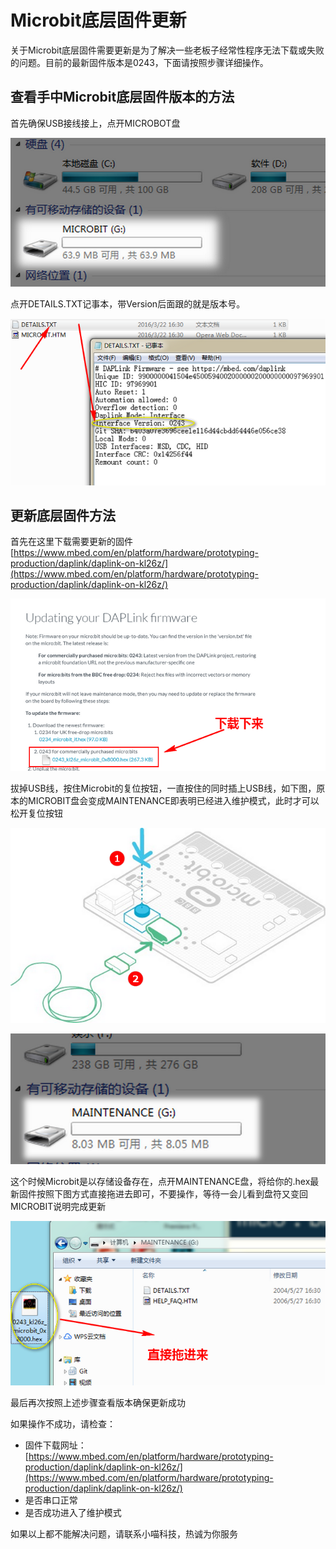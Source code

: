 # Microbit底层固件更新
  
关于Microbit底层固件需要更新是为了解决一些老板子经常性程序无法下载或失败的问题。目前的最新固件版本是0243，下面请按照步骤详细操作。  
  
## 查看手中Microbit底层固件版本的方法  
   
首先确保USB接线接上，点开MICROBOT盘
 
![](./images/c1.png)    
    
点开DETAILS.TXT记事本，带Version后面跟的就是版本号。

![](./images/c2.png)  
  
  
## 更新底层固件方法  
    
首先在这里下载需要更新的固件[https://www.mbed.com/en/platform/hardware/prototyping-production/daplink/daplink-on-kl26z/](https://www.mbed.com/en/platform/hardware/prototyping-production/daplink/daplink-on-kl26z/)  
 
![](./images/x1.png)

拔掉USB线，按住Microbit的复位按钮，一直按住的同时插上USB线，如下图，原本的MICROBIT盘会变成MAINTENANCE即表明已经进入维护模式，此时才可以松开复位按钮  


![](./images/b1.png)

![](./images/c3.png)    
    
这个时候Microbit是以存储设备存在，点开MAINTENANCE盘，将给你的.hex最新固件按照下图方式直接拖进去即可，不要操作，等待一会儿看到盘符又变回MICROBIT说明完成更新

![](./images/c4.png)  
  
最后再次按照上述步骤查看版本确保更新成功    
    
  
  

如果操作不成功，请检查：  

- 固件下载网址：[https://www.mbed.com/en/platform/hardware/prototyping-production/daplink/daplink-on-kl26z/](https://www.mbed.com/en/platform/hardware/prototyping-production/daplink/daplink-on-kl26z/)  
- 是否串口正常
- 是否成功进入了维护模式  

如果以上都不能解决问题，请联系小喵科技，热诚为你服务
  


  
